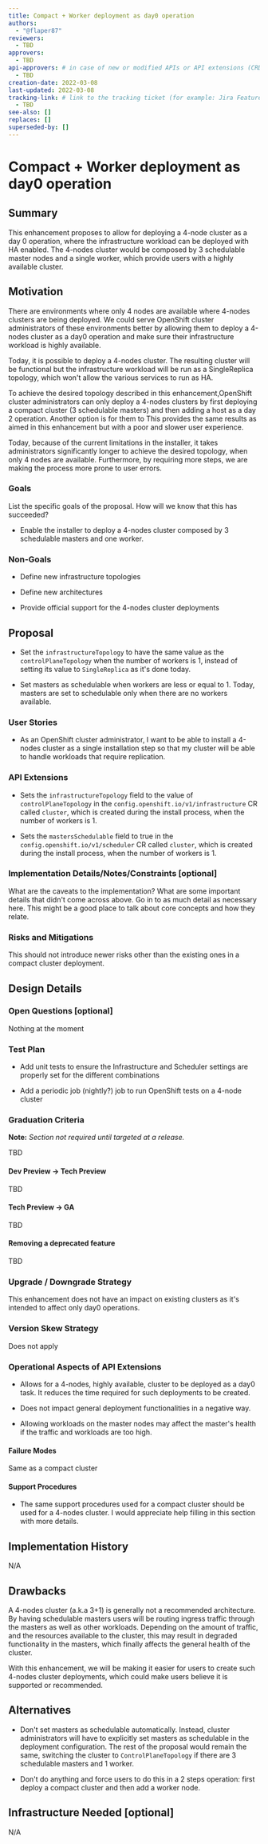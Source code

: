 ```yaml
---
title: Compact + Worker deployment as day0 operation
authors:
  - "@flaper87"
reviewers:
  - TBD
approvers:
  - TBD
api-approvers: # in case of new or modified APIs or API extensions (CRDs, aggregated apiservers, webhooks, finalizers)
  - TBD
creation-date: 2022-03-08
last-updated: 2022-03-08
tracking-link: # link to the tracking ticket (for example: Jira Feature or Epic ticket) that corresponds to this enhancement
  - TBD
see-also: []
replaces: []
superseded-by: []
---
```


# Compact + Worker deployment as day0 operation

## Summary

This enhancement proposes to allow for deploying a 4-node cluster as a day 0
operation, where the infrastructure workload can be deployed with HA enabled.
The 4-nodes cluster would be composed by 3 schedulable master nodes and a
single worker, which provide users with a highly available cluster.

## Motivation

There are environments where only 4 nodes are available where 4-nodes clusters
are being deployed. We could serve OpenShift cluster administrators of these
environments better by allowing them to deploy a 4-nodes cluster as a day0
operation and make sure their infrastructure workload is highly available.

Today, it is possible to deploy a 4-nodes cluster. The resulting cluster will
be functional but the infrastructure workload will be run as a SingleReplica
topology, which won't allow the various services to run as HA.

To achieve the desired topology described in this enhancement,OpenShift cluster
administrators can only deploy a 4-nodes clusters by first deploying a compact
cluster (3 schedulable masters) and then adding a host as a day 2 operation.
Another option is for them to <missing text here> This provides the same results as aimed in this
enhancement but with a poor and slower user experience.

Today, because of the current limitations in the installer, it takes
administrators significantly longer to achieve the desired topology, when only
4 nodes are available. Furthermore, by requiring more steps, we are making the
process more prone to user errors.

### Goals

List the specific goals of the proposal. How will we know that this has succeeded?

- Enable the installer to deploy a 4-nodes cluster composed by 3 schedulable
  masters and one worker.

### Non-Goals

- Define new infrastructure topologies

- Define new architectures

- Provide official support for the 4-nodes cluster deployments

## Proposal

- Set the `infrastructureTopology` to have the same value as the
  `controlPlaneTopology` when the number of workers is 1, instead of setting its
  value to `SingleReplica` as it's done today.

- Set masters as schedulable when workers are less or equal to 1. Today,
  masters are set to schedulable only when there are no workers available.

### User Stories

- As an OpenShift cluster administrator, I want to be able to install a 4-nodes
  cluster as a single installation step so that my cluster will be able to
  handle workloads that require replication.


### API Extensions

- Sets the `infrastructureTopology` field to the value of `controlPlaneTopology` in the
  `config.openshift.io/v1/infrastructure` CR called `cluster`, which is created
  during the install process, when the number of workers is 1.

- Sets the `mastersSchedulable` field to true in the
  `config.openshift.io/v1/scheduler` CR called `cluster`, which is created
  during the install process, when the number of workers is 1.

### Implementation Details/Notes/Constraints [optional]

What are the caveats to the implementation? What are some important details that
didn't come across above. Go in to as much detail as necessary here. This might
be a good place to talk about core concepts and how they relate.

### Risks and Mitigations

This should not introduce newer risks other than the existing ones in a compact
cluster deployment.

## Design Details

### Open Questions [optional]

Nothing at the moment

### Test Plan


- Add unit tests to ensure the Infrastructure and Scheduler settings are properly set for the different combinations

- Add a periodic job (nightly?) job to run OpenShift tests on a 4-node cluster

### Graduation Criteria

**Note:** *Section not required until targeted at a release.*

TBD

#### Dev Preview -> Tech Preview

TBD

#### Tech Preview -> GA

TBD

#### Removing a deprecated feature

TBD

### Upgrade / Downgrade Strategy

This enhancement does not have an impact on existing clusters as it's intended
to affect only day0 operations.

### Version Skew Strategy

Does not apply

### Operational Aspects of API Extensions


- Allows for a 4-nodes, highly available, cluster to be deployed as a day0
  task. It reduces the time required for such deployments to be created.

- Does not impact general deployment functionalities in a negative way.

- Allowing workloads on the master nodes may affect the master's health if the
  traffic and workloads are too high.

#### Failure Modes

Same as a compact cluster

#### Support Procedures

- The same support procedures used for a compact cluster should be used for a
  4-nodes cluster. I would appreciate help filling in this section with more
  details.


## Implementation History

N/A

## Drawbacks

A 4-nodes cluster (a.k.a 3+1) is generally not a recommended architecture. By
having schedulable masters users will be routing ingress traffic through the
masters as well as other workloads. Depending on the amount of traffic, and the
resources available to the cluster, this may result in degraded functionality
in the masters, which finally affects the general health of the cluster.

With this enhancement, we will be making it easier for users to create such
4-nodes cluster deployments, which could make users believe it is supported or
recommended.

## Alternatives

- Don't set masters as schedulable automatically. Instead, cluster
  administrators will have to explicitly set masters as schedulable in the
  deployment configuration. The rest of the proposal would remain the same,
  switching the cluster to `ControlPlaneTopology` if there are 3 schedulable
  masters and 1 worker.

- Don't do anything and force users to do this in a 2 steps operation: first
  deploy a compact cluster and then add a worker node.

## Infrastructure Needed [optional]

N/A
